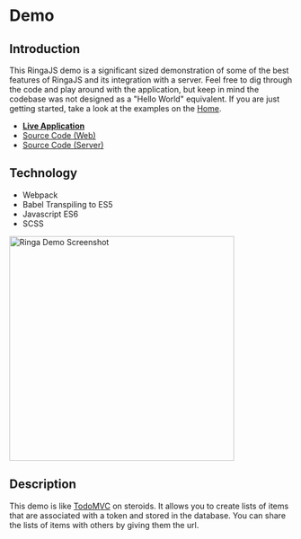 # Demo

## Introduction

This RingaJS demo is a significant sized demonstration of some of the best features of RingaJS and its integration with a server. Feel free to dig through the code and 
play around with the application, but keep in mind the codebase was not designed as a "Hello World" equivalent. If you are just getting started, take a look at the examples on the [Home](http://www.ringajs.com/).

* **[Live Application](http://demo.ringajs.com)**
* [Source Code (Web)](https://github.com/jung-digital/ringa-example-react)
* [Source Code (Server)](https://github.com/jung-digital/ringa-example-server)

## Technology

* Webpack
* Babel Transpiling to ES5
* Javascript ES6
* SCSS

<a href="http://demo.ringajs.com" target="_blank">
  <img src="https://i.imgur.com/0izpmJ2.png" alt="Ringa Demo Screenshot" style="width: 400px;"/>
</a>

## Description

This demo is like [TodoMVC](http://www.todomvc.com) on steroids. It allows you to create lists of items that are associated with a token and stored in the database. You can share the lists of items with others by giving them the url.